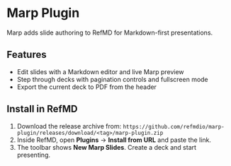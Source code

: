# Marp Plugin

Marp adds slide authoring to RefMD for Markdown-first presentations.

## Features

- Edit slides with a Markdown editor and live Marp preview
- Step through decks with pagination controls and fullscreen mode
- Export the current deck to PDF from the header

## Install in RefMD

1. Download the release archive from:
   `https://github.com/refmdio/marp-plugin/releases/download/<tag>/marp-plugin.zip`
2. Inside RefMD, open **Plugins** → **Install from URL** and paste the link.
3. The toolbar shows **New Marp Slides**. Create a deck and start presenting.
